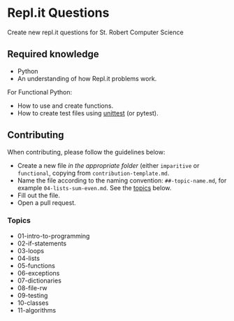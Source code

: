 # Repl.it Questions
Create new repl.it questions for St. Robert Computer Science

## Required knowledge
- Python
- An understanding of how Repl.it problems work.

For Functional Python: 
- How to use and create functions.
- How to create test files using [unittest](https://docs.python.org/3.8/library/unittest.html) (or pytest).

## Contributing
When contributing, please follow the guidelines below:
- Create a new file *in the appropriate folder* (either `imparitive` or `functional`, copying from `contribution-template.md`.
- Name the file according to the naming convention: `##-topic-name.md`, for example `04-lists-sum-even.md`. See the [topics](#topics) below.
- Fill out the file.
- Open a pull request.

### Topics
- 01-intro-to-programming
- 02-if-statements
- 03-loops
- 04-lists
- 05-functions
- 06-exceptions
- 07-dictionaries
- 08-file-rw
- 09-testing
- 10-classes
- 11-algorithms
